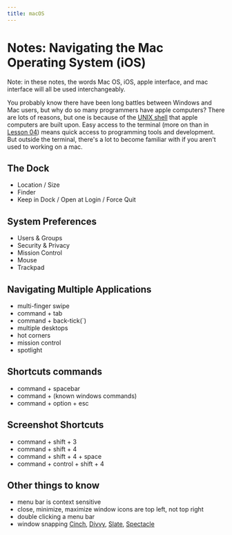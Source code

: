 ```yaml
---
title: macOS
---
```


# Notes: Navigating the Mac Operating System (iOS)

Note: in these notes, the words Mac OS, iOS, apple interface, and mac interface will all be used interchangeably.

You probably know there have been long battles between Windows and Mac users, but why do so many programmers have apple computers? There are lots of reasons, but one is because of the [UNIX shell](https://en.wikipedia.org/wiki/Unix) that apple computers are built upon. Easy access to the terminal (more on than in [Lesson 04](../../04-terminal/README.md)) means quick access to programming tools and development. But outside the terminal, there's a lot to become familiar with if you aren't used to working on a mac.

## The Dock
- Location / Size
- Finder
- Keep in Dock / Open at Login / Force Quit

## System Preferences
- Users & Groups
- Security & Privacy
- Mission Control
- Mouse
- Trackpad

## Navigating Multiple Applications
- multi-finger swipe
- command + tab
- command + back-tick(`)
- multiple desktops
- hot corners
- mission control
- spotlight

## Shortcuts commands
- command + spacebar
- command + (known windows commands)
- command + option + esc

## Screenshot Shortcuts
- command + shift + 3
- command + shift + 4
- command + shift + 4 + space
- command + control + shift + 4

## Other things to know
- menu bar is context sensitive
- close, minimize, maximize window icons are top left, not top right
- double clicking a menu bar
- window snapping [Cinch](http://www.irradiatedsoftware.com/cinch/), [Divvy](http://mizage.com/divvy/), [Slate](https://github.com/mattr-/slate), [Spectacle](https://www.spectacleapp.com/)
